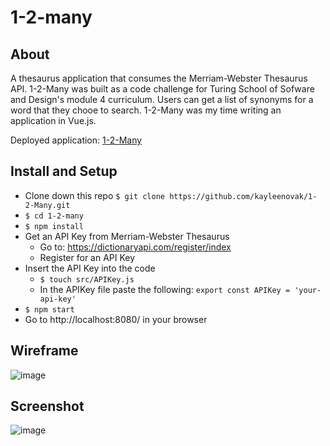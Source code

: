 # 1-2-many

## About
A thesaurus application that consumes the Merriam-Webster Thesaurus API. 1-2-Many was built as a code challenge for Turing School of Sofware and Design's module 4 curriculum. Users can get a list of synonyms for a word that they chooe to search. 1-2-Many was my time writing an application in Vue.js.

Deployed application: [1-2-Many](https://one-2-many.herokuapp.com/)

## Install and Setup

   - Clone down this repo `$ git clone https://github.com/kayleenovak/1-2-Many.git`
   - `$ cd 1-2-many`
   - `$ npm install`
   - Get an API Key from Merriam-Webster Thesaurus
      - Go to: https://dictionaryapi.com/register/index
      - Register for an API Key
   - Insert the API Key into the code
      - `$ touch src/APIKey.js`
      - In the APIKey file paste the following: `export const APIKey = 'your-api-key'`
   - `$ npm start`
   - Go to http://localhost:8080/ in your browser

## Wireframe

![image](https://user-images.githubusercontent.com/39439089/53465327-b6a71d00-3a0a-11e9-8cb8-0cc9a92884cd.png)

## Screenshot

![image](https://user-images.githubusercontent.com/39439089/53466578-cffe9800-3a0f-11e9-98e0-0ac439c95098.png)

